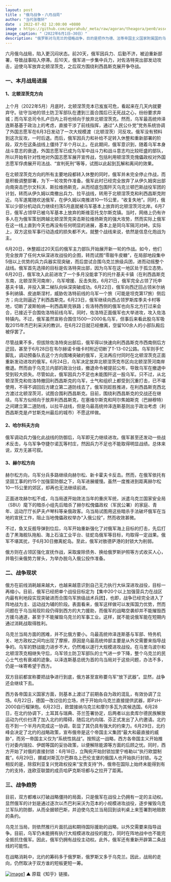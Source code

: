 ```yaml
---
layout: post
title : "俄乌战争・六月战局"
author: "当代张敬轩"
date  : 2022-07-02 12:00:00 +0800
image : https://github.com/agorahub/_meta/raw/agoran/theagora/pen0/assets/images/c1/c1-20220702-01.jpg
image_caption: "（2022年6月1日—30日）"
description: "俄罗斯对乌克兰的侵略战争，目的是把作为德、法等帝国主义国家附属国的乌克兰的全部或局部重新纳入俄罗斯帝国主义的控制下，乃至于进一步变成殖民地。"
---
```


六月俄乌战局，陷入更沉闷状态。前20天，俄军因兵力、后勤不济，被迫重新部署，导致战事陷入停滞。后10天，俄军进一步集中兵力，对佐洛特突出部发动攻击，迫使乌军放弃北顿涅茨克，之后双方围绕利西昌斯克展开争夺战。

<!--more-->

### 一、本月战局进展

#### 1、北顿涅茨克方向

上个月（2022年5月）月底时，北顿涅茨克本已岌岌可危，看起来在几天内就要弃守。驻守当地的领土防卫军部队在遭到三面合围后已无死战之心，纷纷要求弃城；而乌军总司令扎卢日内上将也倾向于放弃北顿涅茨克。然而，乌军最高统帅泽连斯基基于政治上的考虑，直接干涉了前线指挥，通过“人民公仆党”党务系统协调了外国志愿军在6月3日发动了一次大规模渡（北顿涅茨）河反攻。俄军没有预料到这次反攻，一时后退。而后，俄军因兵力和补给不足转入休整和重新部署的阶段，双方在这条战线上僵持了半个月以上。在此期间，俄军意识到，随着乌军本身战斗意志的衰退，外国志愿军已成为乌军中战斗力和战斗意志均比较旺盛的部队，所以开始有针对性地对外国志愿军展开宣传战，包括利用顿涅茨克傀儡政权对外国志愿军俘虏展开司法战、“宣判死刑”等等，试图以此起到瓦解和离间的效果。

在北顿涅茨克方向的所有主要地段都转入休整的同时，俄军并未完全停止作战，而是积极调整部署，为下一轮攻势作准备。俄军此时已经完全放弃了从伊久姆突出部向南突击巴尔文科沃、斯拉维扬斯克，从而彻底包围歼灭乌克兰顿巴斯战役军团的计划，转而从伊久姆以南撤出兵力、拉平战线，转用于北顿涅茨克和利西昌斯克附近。乌军遂尾随欢送俄军，在伊久姆以南推进10—15公里，“收复失地”。同时，俄军以少部分机动兵力继续扫荡5月底就被乌军基本上放弃的北顿涅茨河北岸。6月7日，俄军占领早已被乌军基本上放弃的斯维亚托戈尔斯克镇。当时，网络上仍有许多人在为俄军策划跨越北顿涅茨克突击斯拉维扬斯克的强大攻势，然而实际上俄军在这一线上直到今天也再没有任何明显的进展，基本上是同乌军隔河对峙。实际上，双方这些军事行动造成的损失都不大。就整个战线来说，依然是信息化炮战为主。

6月20日，休整超过20天后的俄军主力部队开始展开新一轮的作战。如今，他们完全放弃了任何大纵深进攻战役的企图，转而试图“零敲牛皮糖”，在局部地段集中5倍以上优势的兵力兵器实现突破，而后尝试合围乌克兰旅级兵团，进而动摇整个战线。俄军首先选择的目标是佐洛特突出部，因为乌军在这一地区处于孤立态势。6月20日，俄军攻入此前进攻了一个多月没能拿下的托什基夫卡镇（在利西昌斯克东南，北顿涅茨河南岸），乌军增援、反击失败。6月21日，俄军完全占领了托申基夫卡镇，并投入第二梯队向纵深突破成功。6月22日，俄军向西迂回占领米尔纳多利纳镇、皮迪斯涅村，威胁佐洛特前线的乌军一个旅（可能是坦克第17旅）侧后方；向北则逼近了利西昌斯克。6月23日，俄军继续向西占领罗斯库季夫卡村等地，切断了波斯帕纳—利西昌斯克铁路；佐洛特西侧的俄军也向东北方打过来会合，已接近于合围佐洛特前线乌军。同时，佐洛特正面俄军也大举进攻，攻入佐洛特镇内。不过，俄军虽然宣称合围住1500—2000名乌军，但事后来看此股乌军吸取2015年杰巴利采沃的教训，在6月22日就已经撤离，空留100余人的小部队殿后被俘罢了。

尽管战果不多，但拔除佐洛特突出部后，俄军得以快速向利西昌斯克市西南侧后方迂回，甚至于6月28日在韦尔赫诺卡缅卡村附近切断了T-13-02公路。乌军则手忙脚乱，调动预备队去这个方向围堵突破的俄军，无法再应付同时在北顿涅茨克正面重新发动进攻的俄军。6月24日，乌军决定放弃北顿涅茨克市区向北顿涅茨河南岸撤退。然而由于乌克兰内部的政治分歧，撤退命令被提前公布，导致乌军在撤退中受到较大损失。尽管如此，俄军因兵力不足也未能围歼这一股乌军。只不过，从北顿涅茨克和佐洛特撤回利西昌斯克的乌军，士气和组织上都受到沉重打击，已不堪使用，不得不调回后方建立第二道防线去了。俄军则趁胜推进，在利西昌斯克西北方渡过北顿涅茨河，试图合围利西昌斯克。目前，围绕利西昌斯克的交战还在继续。乌军方似倾向于放弃利西昌斯克，在塞维尔斯克和阿尔焦姆斯克（巴赫穆特）之间建立第二道防线，以拉平战线，但是乌最高统帅泽连斯基则出于政治考虑（利西昌斯克是卢甘斯克州最后的城市）不愿这样做。

#### 2、哈尔科夫方向

俄军调动兵力强化此战线的防御后，乌军即无力继续进攻。俄军甚至还发动一些战术反击，与乌军争夺捷尔诺瓦等村庄，然因兵力不足也不能取得明显战绩。总体来说，双方无甚可叙。

#### 3、赫尔松方向

赫尔松方向，乌军分兵多路继续向赫尔松、新卡霍夫卡反击。然而，在俄军依托有坚固工事的约15个加强营防御之下，乌军进展缓慢。虽然一度推进到距离赫尔松10—15公里的郊区，却再也无法继续前进。

正面进攻赫尔松不成，乌当局遂开始效法当年的重庆军统，派遣乌克兰国家安全局（SBU）麾下的暗杀小组先后暗杀了赫尔松傀儡政权（军民公署）的家庭、青年、运动厅厅长萨夫卢琴科等亲俄政客。乌当局试图用这些暗杀手法破坏俄军在当地的宣抚工作，阻止当地傀儡政权举办“入俄公投”，然而收效甚微。

不过，鱼叉反舰导弹到位后，乌军开始重新强化了对俄军海上目标的打击，先后打击了黑海舰队拖船、海上石油工业平台、驻蛇岛俄军等目标，均取得一定战果。俄军不堪其扰，于6月30日撤离蛇岛。至此，俄军对敖德萨港的封锁大为削弱。

俄方则在占领区强化宣抚作战，采取废除债务、换给俄罗斯护照等方式收买人心，并吸引亲俄势力冒头，为举办脱乌入俄公投作准备。


### 二、战争现状

俄方在前线消耗越来越大，也越来越意识到自己无力执行大纵深进攻战役，目标一再缩小。目前，俄军已经把单个战役目标定为【集中20个以上加强营兵力在战区内最有利地段实现突破进而合围乌军旅级战术兵团】，也即，战争已经完全进入了阵地战为主、运动战为辅的阶段。表面看来，俄军这样做可以发挥国力优势，然而问题在于乌当局现阶段仍得到西方的大力援助，而俄军的战略空袭却并不能摧毁西方援乌通道，甚至于不能摧毁乌克兰的军事工业。这样，就不能说俄军能在短期内通过消耗战取得胜利。

乌克兰当局方面的困难，并不比俄方要小。乌最高统帅泽连斯基与军部、特务机关、地方政权之间均出现了摩擦，原因是乌最高统帅部主要是从外交需要来指导战争的。乌军的野战能力进步不大，仍然难以遂行大规模进攻战役。在马里乌波尔和北顿涅茨克相继失守后，乌军领土防卫军部队的士气进一步下降，整个乌克兰的民心士气也有衰减的迹象。以泽连斯基总统为首的乌当局对于这些问题，办法不多，仍是一味寄希望于西方。

双方目前都宣称要把战争进行到底，俄方甚至宣称要乌军“放下武器”。显然，战争还会继续下去。

西方各帝国主义国家方面，则基本上渡过了前期各自为政的混乱，有效协调了立场。6月22日，德国一改过往的立场，终于开始向乌克兰直接提供武器，即PzH-2000自行榴弹炮。6月23日，欧盟接纳乌克兰和摩尔多瓦为其候选国。6月28日，在北约协调下，土耳其与瑞典、芬兰签署协定，后两者以出卖库尔德民族解放运动为代价扫清了加入北约的障碍，随后北约向瑞、芬正式发出了入约邀请。北约在不到一个半月内完成这一协调，彰显了其仍具有强大的约束力。6月29日，北约峰会决定了北约的战略政策，宣布俄帝是这个帝国主义集团“最大和最直接的威胁”，而另一帝国主义仅为“系统性挑战”。按照这一战略，西方各帝国主义开始推行对委内瑞拉、伊朗等国的妥协政策，以便解除能源等方面的后顾之忧。同时，西方开始了对俄的直接封锁：6月18日，立陶宛开始封锁加里宁格勒以“执行欧盟制裁”。6月29日，挪威对斯瓦尔巴群岛上巴伦支堡的俄国人也开始执行封锁。与之相反的是，除叙利亚复兴党政权投来“宝贵支持”外，俄帝在国际上始终未能得到有力的支持，连欧亚联盟的成员哈萨克斯坦都与之拉开了距离。


### 三、战争趋势

目前，双方都难以打破战略僵持的局面，只是俄军在战役上仍拥有一定的主动权。显然俄军的计划是通过逐次以杰巴利采沃为范本的小规模进攻战役，逐步摧毁乌克兰军队的防御，从而全据顿巴斯，并迫使乌克兰当局回到谈判桌上来签署割地赔款的条约。

乌克兰当局，则依然推行片面抗战和期待国际援助的战略，以外交需要来指导战争。目前，乌军仍未能拥有执行大规模进攻战役的能力，同时在阵地战中也不能完全抵抗住俄军。因此，俄军仍拥有战役主动权。此外，俄军还有重新开辟第二条战线的可能性。

在战略消耗中，北约的筹码多于俄罗斯，俄罗斯又多于乌克兰。因此，战局的走向，仍然取决于双方谁的短板更短一筹。

[![image1](https://github.com/agorahub/_meta/raw/agoran/theagora/pen0/assets/images/c1/c1-20220702-011.jpg)](https://zhuanlan.zhihu.com/p/536579201)
▲ 原载《知乎》链接。

<!--END-->